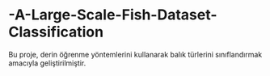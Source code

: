 # -A-Large-Scale-Fish-Dataset-Classification
Bu proje, derin öğrenme yöntemlerini kullanarak balık türlerini sınıflandırmak amacıyla geliştirilmiştir. 
